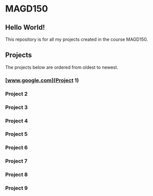 # MAGD150
## Hello World!

This repository is for all my projects created in the course MAGD150.

## Projects

The projects below are ordered from oldest to newest.

### [www.google.com](Project 1)

### Project 2


### Project 3


### Project 4


### Project 5


### Project 6


### Project 7


### Project 8


### Project 9
